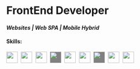 

<h1> FrontEnd Developer</h1>
<h4><i>Websites | Web SPA | Mobile Hybrid </i><h4>

<div>
  <h4>Skills:</h4>
    <img style="margin-right: 5px" src="https://cdn.jsdelivr.net/gh/devicons/devicon/icons/javascript/javascript-original.svg" width="30px" />
    <img style="margin-right: 5px" src="https://cdn.jsdelivr.net/gh/devicons/devicon/icons/typescript/typescript-original.svg" width="30px" />
    <img style="margin-right: 5px" src="https://cdn.jsdelivr.net/gh/devicons/devicon/icons/react/react-original.svg" width="30px" />
    <img style="margin-right: 5px; background-color: grey" src="https://cdn.jsdelivr.net/gh/devicons/devicon/icons/nextjs/nextjs-original.svg" width="30px"/>
    <img style="margin-right: 5px" src="https://cdn.jsdelivr.net/gh/devicons/devicon/icons/redux/redux-original.svg"  width="30px" />
    <img style="margin-right: 5px" src="https://cdn.jsdelivr.net/gh/devicons/devicon/icons/git/git-original.svg" width="30px" />
    <img style="margin-right: 5px;  background-color: grey" src="https://cdn.jsdelivr.net/gh/devicons/devicon/icons/github/github-original.svg" width="30px" />
    <img style="margin-right: 5px" src="https://cdn.jsdelivr.net/gh/devicons/devicon/icons/gitlab/gitlab-original.svg" width="30px" />
    <img style="margin-right: 5px;" src="https://cdn.jsdelivr.net/gh/devicons/devicon/icons/figma/figma-original.svg" width="30px" />
  </div>
<div>
